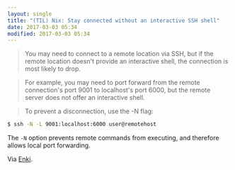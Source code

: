 ```yaml
---
layout: single
title: "(TIL) Nix: Stay connected without an interactive SSH shell"
date: 2017-03-03 05:34
modified: 2017-03-03 05:34
---
```


> You may need to connect to a remote location via SSH, but if the remote location doesn't provide an interactive shell, the connection is most likely to drop.

> For example, you may need to port forward from the remote connection's port 9001 to localhost's port 6000, but the remote server does not offer an interactive shell.

> To prevent a disconnection, use the -N flag:

```bash
$ ssh -N -L 9001:localhost:6000 user@remotehost
```

The `-N` option prevents remote commands from executing, and therefore allows local port forwarding.

Via [Enki](https://app.enkipro.com/#/insight/565f4430e823b7070068d4db).

